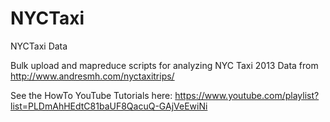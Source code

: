 # NYCTaxi
NYCTaxi Data

Bulk upload and mapreduce scripts for analyzing NYC Taxi 2013 Data from http://www.andresmh.com/nyctaxitrips/

See the HowTo YouTube Tutorials here: https://www.youtube.com/playlist?list=PLDmAhHEdtC81baUF8QacuQ-GAjVeEwiNi
